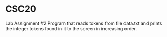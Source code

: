 # CSC20
Lab Assignment #2
Program that reads tokens from file data.txt and prints the integer
tokens found in it to the screen in increasing order.
